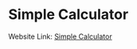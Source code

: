 # Simple Calculator
Website Link: [Simple Calculator](https://github.com/gbhaskar01/simplecalculator)
